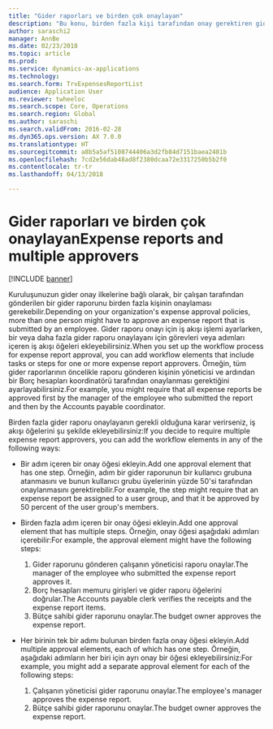 ```yaml
---
title: "Gider raporları ve birden çok onaylayan"
description: "Bu konu, birden fazla kişi tarafından onay gerektiren gider raporları hakkında bilgi sağlar."
author: saraschi2
manager: AnnBe
ms.date: 02/23/2018
ms.topic: article
ms.prod: 
ms.service: dynamics-ax-applications
ms.technology: 
ms.search.form: TrvExpensesReportList
audience: Application User
ms.reviewer: twheeloc
ms.search.scope: Core, Operations
ms.search.region: Global
ms.author: saraschi
ms.search.validFrom: 2016-02-28
ms.dyn365.ops.version: AX 7.0.0
ms.translationtype: HT
ms.sourcegitcommit: a8b5a5af5108744406a3d2fb84d7151baea2481b
ms.openlocfilehash: 7cd2e56dab48ad8f2380dcaa72e3317250b5b2f0
ms.contentlocale: tr-tr
ms.lasthandoff: 04/13/2018

---
```


# <a name="expense-reports-and-multiple-approvers"></a><span data-ttu-id="fbe19-103">Gider raporları ve birden çok onaylayan</span><span class="sxs-lookup"><span data-stu-id="fbe19-103">Expense reports and multiple approvers</span></span>

[!INCLUDE [banner](../includes/banner.md)]

<span data-ttu-id="fbe19-104">Kuruluşunuzun gider onay ilkelerine bağlı olarak, bir çalışan tarafından gönderilen bir gider raporunu birden fazla kişinin onaylaması gerekebilir.</span><span class="sxs-lookup"><span data-stu-id="fbe19-104">Depending on your organization's expense approval policies, more than one person might have to approve an expense report that is submitted by an employee.</span></span> <span data-ttu-id="fbe19-105">Gider raporu onayı için iş akışı işlemi ayarlarken, bir veya daha fazla gider raporu onaylayanı için görevleri veya adımları içeren iş akışı öğeleri ekleyebilirsiniz.</span><span class="sxs-lookup"><span data-stu-id="fbe19-105">When you set up the workflow process for expense report approval, you can add workflow elements that include tasks or steps for one or more expense report approvers.</span></span> <span data-ttu-id="fbe19-106">Örneğin, tüm gider raporlarının öncelikle raporu gönderen kişinin yöneticisi ve ardından bir Borç hesapları koordinatörü tarafından onaylanması gerektiğini ayarlayabilirsiniz.</span><span class="sxs-lookup"><span data-stu-id="fbe19-106">For example, you might require that all expense reports be approved first by the manager of the employee who submitted the report and then by the Accounts payable coordinator.</span></span>

<span data-ttu-id="fbe19-107">Birden fazla gider raporu onaylayanın gerekli olduğuna karar verirseniz, iş akışı öğelerini şu şekilde ekleyebilirsiniz:</span><span class="sxs-lookup"><span data-stu-id="fbe19-107">If you decide to require multiple expense report approvers, you can add the workflow elements in any of the following ways:</span></span>

- <span data-ttu-id="fbe19-108">Bir adım içeren bir onay öğesi ekleyin.</span><span class="sxs-lookup"><span data-stu-id="fbe19-108">Add one approval element that has one step.</span></span> <span data-ttu-id="fbe19-109">Örneğin, adım bir gider raporunun bir kullanıcı grubuna atanmasını ve bunun kullanıcı grubu üyelerinin yüzde 50'si tarafından onaylanmasını gerektirebilir.</span><span class="sxs-lookup"><span data-stu-id="fbe19-109">For example, the step might require that an expense report be assigned to a user group, and that it be approved by 50 percent of the user group's members.</span></span>
- <span data-ttu-id="fbe19-110">Birden fazla adım içeren bir onay öğesi ekleyin.</span><span class="sxs-lookup"><span data-stu-id="fbe19-110">Add one approval element that has multiple steps.</span></span> <span data-ttu-id="fbe19-111">Örneğin, onay öğesi aşağıdaki adımları içerebilir:</span><span class="sxs-lookup"><span data-stu-id="fbe19-111">For example, the approval element might have the following steps:</span></span>

    1. <span data-ttu-id="fbe19-112">Gider raporunu gönderen çalışanın yöneticisi raporu onaylar.</span><span class="sxs-lookup"><span data-stu-id="fbe19-112">The manager of the employee who submitted the expense report approves it.</span></span>
    2. <span data-ttu-id="fbe19-113">Borç hesapları memuru girişleri ve gider raporu öğelerini doğrular.</span><span class="sxs-lookup"><span data-stu-id="fbe19-113">The Accounts payable clerk verifies the receipts and the expense report items.</span></span>
    3. <span data-ttu-id="fbe19-114">Bütçe sahibi gider raporunu onaylar.</span><span class="sxs-lookup"><span data-stu-id="fbe19-114">The budget owner approves the expense report.</span></span>

- <span data-ttu-id="fbe19-115">Her birinin tek bir adımı bulunan birden fazla onay öğesi ekleyin.</span><span class="sxs-lookup"><span data-stu-id="fbe19-115">Add multiple approval elements, each of which has one step.</span></span> <span data-ttu-id="fbe19-116">Örneğin, aşağıdaki adımların her biri için ayrı onay bir öğesi ekleyebilirsiniz:</span><span class="sxs-lookup"><span data-stu-id="fbe19-116">For example, you might add a separate approval element for each of the following steps:</span></span>

    1. <span data-ttu-id="fbe19-117">Çalışanın yöneticisi gider raporunu onaylar.</span><span class="sxs-lookup"><span data-stu-id="fbe19-117">The employee's manager approves the expense report.</span></span>
    2. <span data-ttu-id="fbe19-118">Bütçe sahibi gider raporunu onaylar.</span><span class="sxs-lookup"><span data-stu-id="fbe19-118">The budget owner approves the expense report.</span></span>

